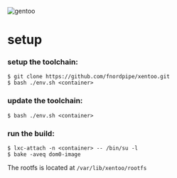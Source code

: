 ![gentoo](https://gentoo.org/assets/img/badges/gentoo-badge2.png "gentoo")

# setup

### setup the toolchain:

    $ git clone https://github.com/fnordpipe/xentoo.git
    $ bash ./env.sh <container>

### update the toolchain:

    $ bash ./env.sh <container>

### run the build:

    $ lxc-attach -n <container> -- /bin/su -l
    $ bake -aveq dom0-image

The rootfs is located at `/var/lib/xentoo/rootfs`

